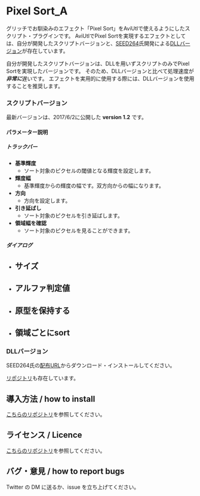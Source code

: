 # Pixel Sort_A

グリッチでお馴染みのエフェクト「Pixel Sort」をAviUtlで使えるようにしたスクリプト・プラグインです。
AviUtlでPixel Sortを実現するエフェクトとしては、自分が開発したスクリプトバージョンと、[SEED264](https://github.com/SEED264)氏開発による[DLLバージョン](https://twitter.com/SEED264/status/906415698330607616)が存在しています。

自分が開発したスクリプトバージョンは、DLLを用いずスクリプトのみでPixel Sortを実現したバージョンです。
そのため、DLLバージョンと比べて処理速度が***非常に***遅いです。
エフェクトを実用的に使用する際には、DLLバージョンを使用することを推奨します。

### スクリプトバージョン

最新バージョンは、2017/6/2に公開した **version 1.2** です。

#### パラメーター説明

##### トラックバー

- **基準輝度**
  - ソート対象のピクセルの閾値となる輝度を設定します。
- **輝度幅**
  - 基準輝度からの輝度の幅です。双方向からの幅になります。
- **方向**
  - 方向を設定します。
- **引き延ばし**
  - ソート対象のピクセルを引き延ばします。
- **領域幅を確認**
  - ソート対象のピクセルを見ることができます。

##### ダイアログ

- **サイズ**
  - 
- **アルファ判定値**
  - 
- **原型を保持する**
  - 
- **領域ごとにsort**
  - 

### DLLバージョン

SEED264氏の[配布URL](https://twitter.com/SEED264/status/906415698330607616)からダウンロード・インストールしてください。

[リポジトリ](https://github.com/SEED264/PixelSorter_s)も存在しています。

## 導入方法 / how to install

[こちらのリポジトリ](https://github.com/Aodaruma/Aodaruma-AviUtl-Script)を参照してください。

## ライセンス / Licence

[こちらのリポジトリ](https://github.com/Aodaruma/Aodaruma-AviUtl-Script)を参照してください。

## バグ・意見 / how to report bugs

Twitter の DM に送るか、issue を立ち上げてください。

